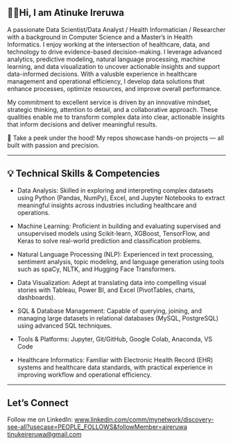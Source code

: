 🙋‍♀️Hi, I am Atinuke Ireruwa
------
A passionate Data Scientist/Data Analyst / Health Informatician / Researcher with a background in Computer Science and a Master’s in Health Informatics. I enjoy working at the intersection of healthcare, data, and technology to drive evidence-based decision-making. I leverage advanced analytics, predictive modeling, natural language processing, machine learning, and data visualization to uncover actionable insights and support data-informed decisions. With a valusble experience in healthcare management and operational efficiency, I develop data solutions that enhance processes, optimize resources, and improve overall performance.

My commitment to excellent service is driven by an innovative mindset, strategic thinking, attention to detail, and a collaborative approach. These qualities enable me to transform complex data into clear, actionable insights that inform decisions and deliver meaningful results.

👀 Take a peek under the hood! My repos showcase hands-on projects — all built with passion and precision.

***
💡 Technical Skills & Competencies
--- 

- Data Analysis: Skilled in exploring and interpreting complex datasets using Python (Pandas, NumPy), Excel, and Jupyter Notebooks to extract 
  meaningful insights across industries including healthcare and operations.

- Machine Learning: Proficient in building and evaluating supervised and unsupervised models using Scikit-learn, XGBoost, TensorFlow, and Keras to 
  solve real-world prediction and classification problems.

- Natural Language Processing (NLP): Experienced in text processing, sentiment analysis, topic modeling, and language generation using tools such as 
 spaCy, NLTK, and Hugging Face Transformers.

- Data Visualization: Adept at translating data into compelling visual stories with Tableau, Power BI, and Excel (PivotTables, charts, dashboards).

- SQL & Database Management: Capable of querying, joining, and managing large datasets in relational databases (MySQL, PostgreSQL) using advanced SQL 
techniques.

- Tools & Platforms: Jupyter, Git/GitHub, Google Colab, Anaconda, VS Code

- Healthcare Informatics: Familiar with Electronic Health Record (EHR) systems and healthcare data standards, with practical experience in improving workflow and operational efficiency.

***

Let’s Connect
---
Follow me on LinkedIn: www.linkedin.com/comm/mynetwork/discovery-see-all?usecase=PEOPLE_FOLLOWS&followMember=aireruwa
tinukeireruwa@gmail.com



